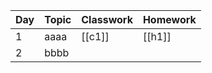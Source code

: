 
| Day | Topic | Classwork | Homework |
| --- | ----- | --------- | -------- |
| 1   | aaaa  | [[c1]]    | [[h1]]   |
| 2   | bbbb  |           |          |
